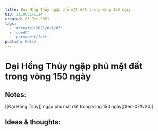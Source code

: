 ```yaml
---
title: Đại Hồng Thủy ngập phủ mặt đất trong vòng 150 ngày
UID: 211003171114
created: 03-Oct-2021
tags:
  - '#created/2021/Oct/03'
  - 'seed🥜'
  - 'permanent/fact'
publish: False
---
```

# Đại Hồng Thủy ngập phủ mặt đất trong vòng 150 ngày

## Notes:
[[Đại Hồng Thủy]] ngập phủ mặt đất trong vòng 150 ngày[[Gen-07#v24]]

## Ideas & thoughts:
